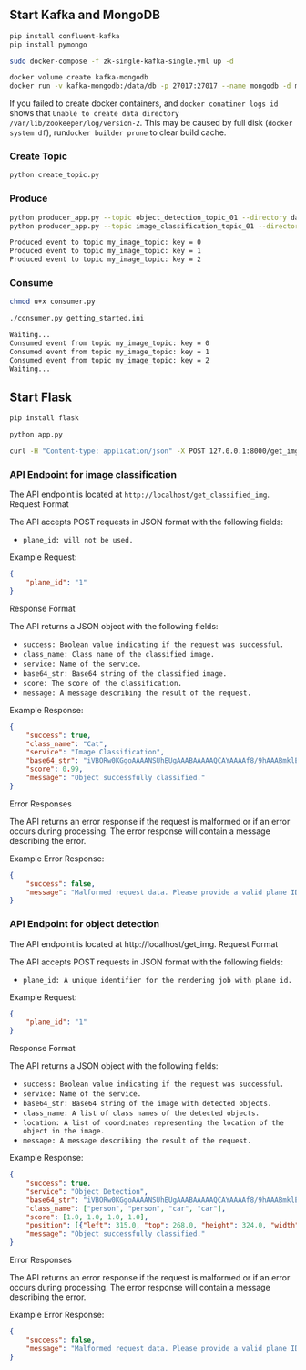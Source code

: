 ## Start Kafka and MongoDB
```bash
pip install confluent-kafka
pip install pymongo

sudo docker-compose -f zk-single-kafka-single.yml up -d

docker volume create kafka-mongodb
docker run -v kafka-mongodb:/data/db -p 27017:27017 --name mongodb -d mongo
```

If you failed to create docker containers, and `docker conatiner logs id` shows that `Unable to create data directory /var/lib/zookeeper/log/version-2`. This may be caused by full disk (`docker system df`), run`docker builder prune` to clear build cache.

### Create Topic

```bash
python create_topic.py
```

### Produce 

```bash
python producer_app.py --topic object_detection_topic_01 --directory dataset/
python producer_app.py --topic image_classification_topic_01 --directory dataset/
```

```bash
Produced event to topic my_image_topic: key = 0           
Produced event to topic my_image_topic: key = 1           
Produced event to topic my_image_topic: key = 2   
```

### Consume

```bash
chmod u+x consumer.py

./consumer.py getting_started.ini
```

```bash
Waiting...
Consumed event from topic my_image_topic: key = 0           
Consumed event from topic my_image_topic: key = 1           
Consumed event from topic my_image_topic: key = 2 
Waiting...
```

## Start Flask

```bash
pip install flask

python app.py
```

```bash
curl -H "Content-type: application/json" -X POST 127.0.0.1:8000/get_img -o result.json
```

### API Endpoint for image classification

The API endpoint is located at `http://localhost/get_classified_img`.
Request Format

The API accepts POST requests in JSON format with the following fields:

- `plane_id: will not be used.`

Example Request:

```json
{
    "plane_id": "1"
}
```

Response Format

The API returns a JSON object with the following fields:
- `success: Boolean value indicating if the request was successful.`
- `class_name: Class name of the classified image.`
- `service: Name of the service.`
- `base64_str: Base64 string of the classified image.`
- `score: The score of the classification.`
- `message: A message describing the result of the request.`

Example Response:

```json
{
    "success": true,
    "class_name": "Cat",
    "service": "Image Classification",
    "base64_str": "iVBORw0KGgoAAAANSUhEUgAAABAAAAAQCAYAAAAf8/9hAAABmklEQV",
    "score": 0.99,
    "message": "Object successfully classified."
}
```

Error Responses

The API returns an error response if the request is malformed or if an error occurs during processing. The error response will contain a message describing the error.

Example Error Response:

```json
{
    "success": false,
    "message": "Malformed request data. Please provide a valid plane ID."
}
```

### API Endpoint for object detection

The API endpoint is located at http://localhost/get_img.
Request Format

The API accepts POST requests in JSON format with the following fields:

- `plane_id: A unique identifier for the rendering job with plane id.`

Example Request:

```json
{
    "plane_id": "1"
}
```

Response Format

The API returns a JSON object with the following fields:
- `success: Boolean value indicating if the request was successful.`
- `service: Name of the service.`
- `base64_str: Base64 string of the image with detected objects.`
- `class_name: A list of class names of the detected objects.`
- `location: A list of coordinates representing the location of the object in the image.`
- `message: A message describing the result of the request.`

Example Response:

```json
{
    "success": true,
    "service": "Object Detection",
    "base64_str": "iVBORw0KGgoAAAANSUhEUgAAABAAAAAQCAYAAAAf8/9hAAABmklEQV",
    "class_name": ["person", "person", "car", "car"],
    "score": [1.0, 1.0, 1.0, 1.0],
    "position": [{"left": 315.0, "top": 268.0, "height": 324.0, "width": 336.0}, {"left": 270.0, "top": 254.0, "height": 321.0, "width": 291.0}, {"left": 647.0, "top": 247.0, "height": 279.0, "width": 679.0}, {"left": 437.0, "top": 282.0, "height": 311.0, "width": 472.0}, {"left": 250.0, "top": 254.0, "height": 320.0, "width": 272.0}],
    "message": "Object successfully classified."
}
```

Error Responses

The API returns an error response if the request is malformed or if an error occurs during processing. The error response will contain a message describing the error.

Example Error Response:

```json
{
    "success": false,
    "message": "Malformed request data. Please provide a valid plane ID."
}
```
